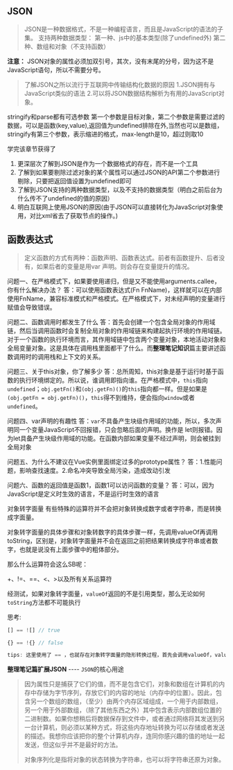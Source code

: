 ## JSON
> JSON是一种数据格式，不是一种编程语言，而且是JavaScript的语法的子集。
> 支持两种数据类型：
> 第一种、js中的基本类型(除了undefined外)
> 第二种、数组和对象（不支持函数）

**注意：** JSON对象的属性必须加双引号，其次，没有末尾的分号，因为这不是JavaScript语句，所以不需要分号。

> 了解JSON之所以流行于互联网中传输结构化数据的原因
> 1.JSON拥有与JavaScript类似的语法
> 2.可以将JSON数据结构解析为有用的JavaScript对象。

stringify和parse都有可选参数
第一个参数是目标对象，第二个参数是需要过滤的数据，可以是函数(key,value),返回值为undefined排除在外,当然也可以是数组，stringify有第三个参数，表示缩进的格式，max-length是10，超过则取10


学完该章节获得了
1. 更深层次了解到JSON是作为一个数据格式的存在，而不是一个工具
2. 了解到如果要剔除过滤对象的某个属性可以通过JSON的API第二个参数进行剔除，只要把返回值设置为undefined即可
3. 了解到JSON支持的两种数据类型，以及不支持的数据类型（明白之前后台为什么传不了undefined的值的原因）
4. 明白互联网上使用JSON的原因(由于JSON可以直接转化为JavaScript对象使用，对比xml省去了获取节点的操作。)


## 函数表达式
> 定义函数的方式有两种：函数声明、函数表达式。前者有函数提升、后者没有，如果后者的变量是用var 声明。则会存在变量提升的情况。

问题一、在严格模式下，如果要使用递归，但是又不能使用arguments.callee，你有什么解决办法？
答：可以使用函数表达式(Fn FnName)，这样就可以在内部使用FnName，兼容标准模式和严格模式。在严格模式下，对未经声明的变量进行赋值会导致错误。

问题二、函数调用时都发生了什么
答：首先会创建一个包含全局对象的作用域链，然后当调用函数时会复制全局对象的作用域链来构建起执行环境的作用域链。对于一个函数的执行环境而言，其作用域链中包含两个变量对象，本地活动对象和全局变量对象。这是具体在调用栈里面都干了什么。而**整理笔记知识**篇主要讲述函数调用时的调用栈和上下文的关系。

问题三、关于this对象，你了解多少
答：总所周知，this对象是基于运行时基于函数的执行环境绑定的。所以说，谁调用即指向谁。在严格模式中，`this`指向`undefined`；`obj.getFn()`和`(obj.getFn)()`的`this`指向都一样。但是如果是`(obj.getFn = obj.getFn)()`，`this`得不到维持，便会指向`window`或者`undefined`。

问题四、var声明的有趣性
答：`var`不具备产生块级作用域的功能，所以，多次声明同一个变量JavaScript不回报错，只会忽略后面的声明。换作是
let则报错。因为let具备产生块级作用域的功能。在函数内部如果变量不经过声明，则会被挂到全局对象

问题五、为什么不建议在Vue实例里面绑定过多的prototype属性？
答：1.性能问题，影响查找速度。2.命名冲突导致全局污染，造成改动引发

问题六、函数的返回值是函数1，函数1可以访问函数的变量？
答：可以，因为JavaScript是定义时生效的语言，不是运行时生效的语言

对象转字面量
有些特殊的运算符并不会把对象转换成数字或者字符串，而是转换成字面量。

对象转字面量的具体步骤和对象转数字的具体步骤一样，先调用valueOf再调用toString，区别是，对象转字面量并不会在返回之前把结果转换成字符串或者数字，也就是说没有上面步骤中的粗体部分。

那么什么运算符会这么SB呢：

+、!=、==、<、>以及所有关系运算符

经测试，如果对象转字面量，`valueOf`返回的不是引用类型，那么无论如何`toString`方法都不可能执行

思考: 

```javascript
[] == ![] // true

{} == !{} // false

tips: 这里使用了 == ，也就存在对象转字面量的隐形转换过程，首先会调用valueOf，valueOf无法得出一个符合boolean类型的结果，然后再调用toString,数组得出的是空字符串''，对象得出的是'[Object object]',最后统一调用Boolean转换。
```



**整理笔记篇扩展JSON** ---- `JSON`的核心用途

>因为属性只是捕获了它们的值，而不是包含它们，对象和数组在计算机的内存中存储为字节序列，存放它们的内容的地址（内存中的位置）。因此，包含另一个数组的数组，（至少）由两个内存区域组成，一个用于内部数组，另一个用于外部数组，（除了其他东西之外）其中包含表示内部数组位置的二进制数。如果你想稍后将数据保存到文件中，或者通过网络将其发送到另一台计算机，则必须以某种方式，将这些内存地址转换为可以存储或者发送的描述。我想你应该把你的整个计算机内存，连同你感兴趣的值的地址一起发送，但这似乎并不是最好的方法。
>
>对象序列化是指将对象的状态转换为字符串，也可以将字符串还原为对象。